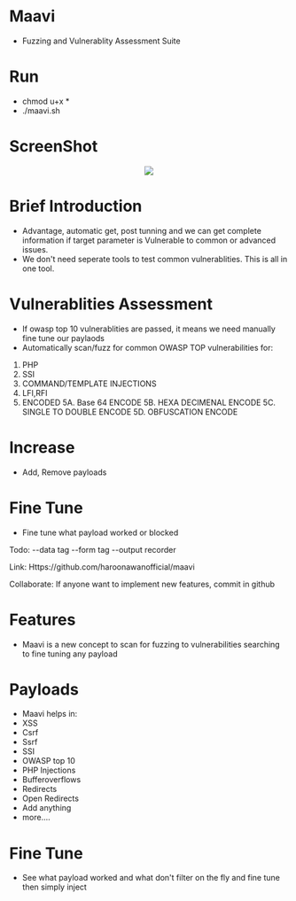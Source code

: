 # Maavi
- Fuzzing and Vulnerablity Assessment Suite

# Run
- chmod u+x *
- ./maavi.sh

# ScreenShot
<div align="center">
    <img src="https://i.ibb.co/VBRLtq0/up2.png"</img> 
</div>

# Brief Introduction
- Advantage, automatic get, post tunning and we can get complete information if target parameter is Vulnerable to common or advanced issues.
- We don't need seperate tools to test common vulnerablities. This is all in one tool. 

# Vulnerablities Assessment
- If owasp top 10 vulnerablities are passed, it means we need manually fine tune our paylaods
- Automatically scan/fuzz for common OWASP TOP vulnerabilities for:
1. PHP
2. SSI
3. COMMAND/TEMPLATE INJECTIONS
4. LFI,RFI
5. ENCODED
5A. Base 64 ENCODE
5B. HEXA DECIMENAL ENCODE
5C. SINGLE TO DOUBLE ENCODE
5D. OBFUSCATION ENCODE

# Increase
- Add, Remove payloads

# Fine Tune
- Fine tune what payload worked or blocked

Todo:
--data tag
--form tag
--output recorder

Link:
Https://github.com/haroonawanofficial/maavi

Collaborate:
If anyone want to implement new features, commit in github
# Features
- Maavi is a new concept to scan for fuzzing to vulnerabilities searching to fine tuning any payload

# Payloads
- Maavi helps in:
- XSS
- Csrf
- Ssrf
- SSI
- OWASP top 10
- PHP Injections
- Bufferoverflows
- Redirects
- Open Redirects  
- Add anything
- more....

# Fine Tune
- See what payload worked and what don't filter on the fly and fine tune then simply inject

